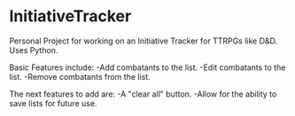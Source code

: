 # InitiativeTracker
Personal Project for working on an Initiative Tracker for TTRPGs like D&amp;D. Uses Python.

Basic Features include:
-Add combatants to the list.
-Edit combatants to the list.
-Remove combatants from the list.

The next features to add are:
-A "clear all" button.
-Allow for the ability to save lists for future use.

